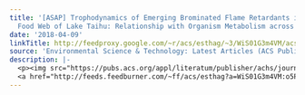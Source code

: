 ```yaml
---
title: '[ASAP] Trophodynamics of Emerging Brominated Flame Retardants in the Aquatic
  Food Web of Lake Taihu: Relationship with Organism Metabolism across Trophic Levels'
date: '2018-04-09'
linkTitle: http://feedproxy.google.com/~r/acs/esthag/~3/WiS01G3m4VM/acs.est.7b06588
source: 'Environmental Science & Technology: Latest Articles (ACS Publications)'
description: |-
  <p><img src="https://pubs.acs.org/appl/literatum/publisher/achs/journals/content/esthag/0/esthag.ahead-of-print/acs.est.7b06588/20180409/images/medium/es-2017-06588g_0005.gif" alt="TOC Graphic"/></p><div><cite>Environmental Science & Technology</cite></div><div>DOI: 10.1021/acs.est.7b06588</div><div class="feedflare">
  <a href="http://feeds.feedburner.com/~ff/acs/esthag?a=WiS01G3m4VM:o5PzbgfnbQc:yIl2AUoC8zA"><img src="http://feeds.feedburner.com/~ff/acs/esthag?d=yIl2AUoC8zA" border="0"></img></a>
---
```

